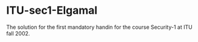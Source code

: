 # ITU-sec1-Elgamal
The solution for the first mandatory handin for the course Security-1 at ITU fall 2002.
